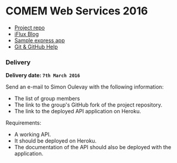 # COMEM Web Services 2016

- [Project repo](https://github.com/SoftEng-HEIGVD/Teaching-HEIGVD-CM_WEBS-2016-Project)
- [iFlux Blog](http://www.iflux.io/blog.html)
- [Sample express app](https://github.com/SoftEng-HEIGVD/Teaching-HEIGVD-CM_WEBS-2016-Example)
- [Git & GitHub Help](GIT.md)

### Delivery

**Delivery date: `7th March 2016`**

Send an e-mail to Simon Oulevay with the following information:

* The list of group members
* The link to the group's GitHub fork of the project repository.
* The link to the deployed API application on Heroku.

Requirements:

* A working API.
* It should be deployed on Heroku.
* The documentation of the API should also be deployed with the application.
